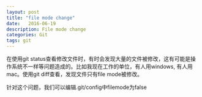 ```yaml
---
layout: post
title: "file mode change"
date:   2016-06-19
description: File mode change
categories: Git
tags: git
---
```


在使用git status查看修改文件时，有时会发现大量的文件被修改，这有可能是操作系统不一样等问题造成的。比如我现在工作的单位，有人用windows, 有人用mac。使用git diff查看，发现文件只有file mode被修改。

针对这个问题，我们可以编辑.git/config中filemode为false

